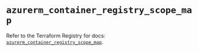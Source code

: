 # `azurerm_container_registry_scope_map`

Refer to the Terraform Registry for docs: [`azurerm_container_registry_scope_map`](https://registry.terraform.io/providers/hashicorp/azurerm/3.93.0/docs/resources/container_registry_scope_map).
